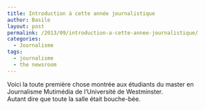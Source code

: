 ```yaml
---
title: Introduction à cette année journalistique
author: Basile
layout: post
permalink: /2013/09/introduction-a-cette-annee-journalistique/
categories:
  - Journalisme
tags:
  - journalisme
  - the newsroom
---
```

Voici la toute première chose montrée aux étudiants du master en Journalisme Mutimédia de l&#8217;Université de Westminster.  
Autant dire que toute la salle était bouche-bée.

<div class="wp_plus_one_button" style="margin: 0 8px 8px 0; float:left; ">
  <g:plusone count="false" href="http://blog.basilesimon.fr/2013/09/introduction-a-cette-annee-journalistique/" callback="wp_plus_one_handler"></g:plusone>
</div>